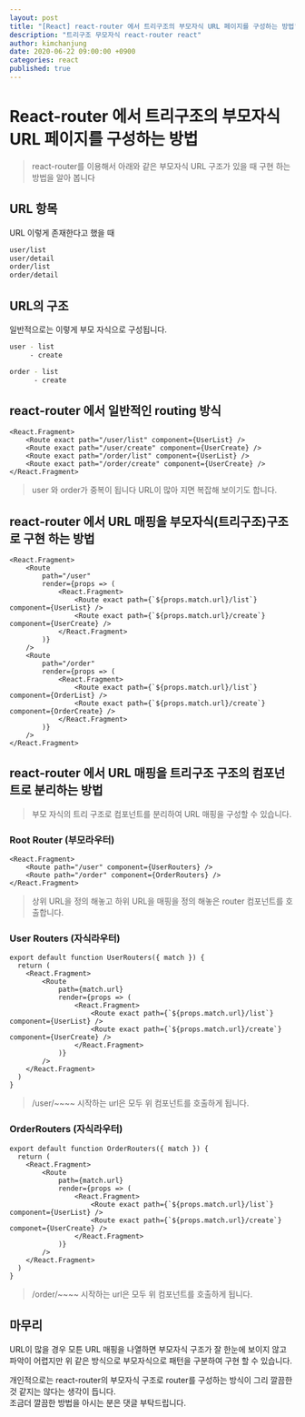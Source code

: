 ```yaml
---
layout: post
title: "[React] react-router 에서 트리구조의 부모자식 URL 페이지를 구성하는 방법"
description: "트리구조 무모자식 react-router react"
author: kimchanjung
date: 2020-06-22 09:00:00 +0900
categories: react
published: true
---
```


# React-router 에서 트리구조의 부모자식 URL 페이지를 구성하는 방법
> react-router를 이용해서 아래와 같은 부모자식 URL 구조가 있을 때 구현 하는 방법을 알아 봅니다

## URL 항목
URL 이렇게 존재한다고 했을 때
```bash
user/list
user/detail
order/list
order/detail
```

## URL의 구조
일반적으로는 이렇게 부모 자식으로 구성됩니다.
```bash
user - list
     - create

order - list
      - create
```

## react-router 에서 일반적인 routing 방식
```react
<React.Fragment>
    <Route exact path="/user/list" component={UserList} />
    <Route exact path="/user/create" component={UserCreate} />
    <Route exact path="/order/list" component={UserList} />
    <Route exact path="/order/create" component={UserCreate} />
</React.Fragment>
```
> user 와 order가 중복이 됩니다 URL이 많아 지면 복잡해 보이기도 합니다.

## react-router 에서 URL 매핑을 부모자식(트리구조)구조로 구현 하는 방법
```react
<React.Fragment>
    <Route
        path="/user"
        render={props => (
            <React.Fragment>
                <Route exact path={`${props.match.url}/list`} component={UserList} />
                <Route exact path={`${props.match.url}/create`} component={UserCreate} />
            </React.Fragment>
        )}
    />
    <Route
        path="/order"
        render={props => (
            <React.Fragment>
                <Route exact path={`${props.match.url}/list`} component={OrderList} />
                <Route exact path={`${props.match.url}/create`} component={OrderCreate} />
            </React.Fragment>
        )}
    />
</React.Fragment>
```

## react-router 에서 URL 매핑을 트리구조 구조의 컴포넌트로 분리하는 방법
> 부모 자식의 트리 구조로 컴포넌트를 분리하여 URL 매핑을 구성할 수 있습니다.  

### Root Router (부모라우터)
```react
<React.Fragment>
    <Route path="/user" component={UserRouters} />
    <Route path="/order" component={OrderRouters} />
</React.Fragment>
```
> 상위 URL을 정의 해놓고 하위 URL을 매핑을 정의 해놓은 router 컴포넌트를 호출합니다.

### User Routers (자식라우터)
```react
export default function UserRouters({ match }) {
  return (
    <React.Fragment>
        <Route
            path={match.url}
            render={props => (
                <React.Fragment>
                    <Route exact path={`${props.match.url}/list`} component={UserList} />
                    <Route exact path={`${props.match.url}/create`} component={UserCreate} />
                </React.Fragment>
            )}
        />
    </React.Fragment>
  )
}
```
> /user/~~~~ 시작하는 url은 모두 위 컴포넌트를 호출하게 됩니다.

### OrderRouters (자식라우터)
```react
export default function OrderRouters({ match }) {
  return (
    <React.Fragment>
        <Route
            path={match.url}
            render={props => (
                <React.Fragment>
                    <Route exact path={`${props.match.url}/list`} component={UserList} />
                    <Route exact path={`${props.match.url}/create`} componet={UserCreate} />
                </React.Fragment>
            )}
        />
    </React.Fragment>
  )
}
```
> /order/~~~~ 시작하는 url은 모두 위 컴포넌트를 호출하게 됩니다.

## 마무리
URL이 많을 경우 모튼 URL 매핑을 나열하면 부모자식 구조가 잘 한눈에 보이지 않고 파악이 어렵지만 위 같은 방식으로 부모자식으로 패턴을 구분하여 구현 할 수 있습니다.  

개인적으로는 react-router의 부모자식 구조로 router를 구성하는 방식이 그리 깔끔한 것 같지는 않다는 생각이 듭니다.  
조금더 깔끔한 방법을 아시는 분은 댓글 부탁드립니다.